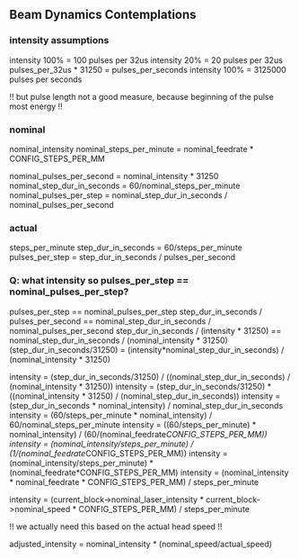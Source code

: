 
Beam Dynamics Contemplations
-----------------------------

### intensity assumptions
intensity 100% = 100 pulses per 32us
intensity 20%  =  20 pulses per 32us
pulses_per_32us * 31250 = pulses_per_seconds
intensity 100% = 3125000 pulses per seconds

!! but pulse length not a good measure, because beginning of the pulse most energy !!


### nominal
nominal_intensity
nominal_steps_per_minute = nominal_feedrate * CONFIG_STEPS_PER_MM

nominal_pulses_per_second = nominal_intensity * 31250
nominal_step_dur_in_seconds = 60/nominal_steps_per_minute
nominal_pulses_per_step = nominal_step_dur_in_seconds / nominal_pulses_per_second

### actual
steps_per_minute
step_dur_in_seconds = 60/steps_per_minute
pulses_per_step = step_dur_in_seconds / pulses_per_second



### Q: what intensity so pulses_per_step == nominal_pulses_per_step?

pulses_per_step == nominal_pulses_per_step
step_dur_in_seconds / pulses_per_second == nominal_step_dur_in_seconds / nominal_pulses_per_second
step_dur_in_seconds / (intensity * 31250) == nominal_step_dur_in_seconds / (nominal_intensity * 31250)
(step_dur_in_seconds/31250) = (intensity*nominal_step_dur_in_seconds) / (nominal_intensity * 31250)

intensity = (step_dur_in_seconds/31250) / ((nominal_step_dur_in_seconds) / (nominal_intensity * 31250))
intensity = (step_dur_in_seconds/31250) * ((nominal_intensity * 31250) / (nominal_step_dur_in_seconds))
intensity = (step_dur_in_seconds * nominal_intensity) / nominal_step_dur_in_seconds
intensity = (60/steps_per_minute * nominal_intensity) / 60/nominal_steps_per_minute
intensity = ((60/steps_per_minute) * nominal_intensity) / (60/(nominal_feedrate*CONFIG_STEPS_PER_MM))
intensity = (nominal_intensity/steps_per_minute) / (1/(nominal_feedrate*CONFIG_STEPS_PER_MM))
intensity = (nominal_intensity/steps_per_minute) * (nominal_feedrate*CONFIG_STEPS_PER_MM)
intensity = (nominal_intensity * nominal_feedrate * CONFIG_STEPS_PER_MM) / steps_per_minute

intensity = (current_block->nominal_laser_intensity * current_block->nominal_speed * CONFIG_STEPS_PER_MM) / steps_per_minute

!! we actually need this based on the actual head speed !!

adjusted_intensity = nominal_intensity * (nominal_speed/actual_speed)
